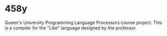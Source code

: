 # 458y
Queen's University Programming Language Processors course project.
This is a compiler for the "Like" language designed by the professor. 
